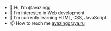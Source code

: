 - 👋 Hi, I’m @avazingg
- 👀 I’m interested in Web development
- 🌱 I’m currently learning HTML, CSS, JavaScript
- 📫 How to reach me avazingg@ya.ru

<!---
avazingg/avazingg is a ✨ special ✨ repository because its `README.md` (this file) appears on your GitHub profile.
You can click the Preview link to take a look at your changes.
--->
